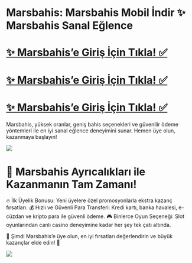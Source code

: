 # Marsbahis: Marsbahis Mobil İndir ✨ Marsbahis Sanal Eğlence

# <a href="https://yenilink.org/diorgir">✨ Marsbahis’e Giriş İçin Tıkla! ✅</a>  
# <a href="https://yenilink.org/diorgir">✨ Marsbahis’e Giriş İçin Tıkla! ✅</a>  
# <a href="https://yenilink.org/diorgir">✨ Marsbahis’e Giriş İçin Tıkla! ✅</a>    
Marsbahis, yüksek oranlar, geniş bahis seçenekleri ve güvenilir ödeme yöntemleri ile en iyi sanal eğlence deneyimini sunar. Hemen üye olun, kazanmaya başlayın!

<a href="https://yenilink.org/diorgir"><img src="https://s13.gifyu.com/images/b2l9N.gif"></a> 

# 🎁 Marsbahis Ayrıcalıkları ile Kazanmanın Tam Zamanı!
🔥 İlk Üyelik Bonusu: Yeni üyelere özel promosyonlarla ekstra kazanç fırsatları.
💰 Hızlı ve Güvenli Para Transferi: Kredi kartı, banka havalesi, e-cüzdan ve kripto para ile güvenli ödeme.
🎮 Binlerce Oyun Seçeneği: Slot oyunlarından canlı casino deneyimine kadar her şey tek çatı altında.

🎯 Şimdi Marsbahis’e üye olun, en iyi fırsatları değerlendirin ve büyük kazançlar elde edin! 🚀

<a href="https://yenilink.org/diorgir"><img src="https://s13.gifyu.com/images/b2l9E.gif"></a> 
